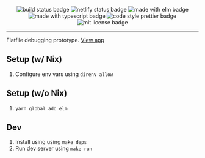 <p align="center">
  <img alt="build status badge" src="https://github.com/hansjhoffman/crispy-critters/actions/workflows/main.yml/badge.svg?branch=main" />
  <img alt="netlify status badge" src="https://api.netlify.com/api/v1/badges/90e779a4-f481-48eb-98d0-e47ab7d278e8/deploy-status" />
  <img alt="made with elm badge" src="https://img.shields.io/badge/%3C%2F%3E-Elm-%230074c1.svg" />
  <img alt="made with typescript badge" src="https://img.shields.io/badge/%3C%2F%3E-Typesript-%230074c1.svg" />
  <img alt="code style prettier badge" src="https://img.shields.io/badge/code_style-prettier-ff69b4.svg?style=flat" />
  <img alt="mit license badge" src="https://img.shields.io/badge/License-MIT-blue.svg" />
</p>

---

Flatfile debugging prototype. [View app](https://venerable-fenglisu-8c0f2c.netlify.app)

## Setup (w/ Nix)

1. Configure env vars using `direnv allow`

## Setup (w/o Nix)

1. `yarn global add elm`

## Dev

1. Install using using `make deps`
2. Run dev server using `make run`
